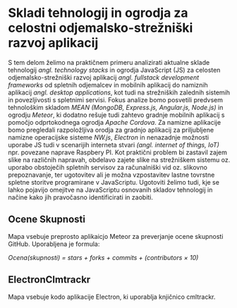 # Skladi tehnologij in ogrodja za celostni odjemalsko-strežniški razvoj aplikacij

S tem delom želimo na praktičnem primeru analizirati aktualne sklade tehnologij *angl. technology stacks* in ogrodja JavaScript (JS) za celosten odjemalsko-strežniški razvoj aplikacij *angl. fullstack development frameworks* od spletnih odjemalcev in mobilnih aplikacij do namiznih aplikacij *angl. desktop applications*, kot tudi na strežniških zalednih sistemih in povezljivosti s spletnimi servisi.
Fokus analize bomo posvetili predvsem tehnološkim skladom *MEAN (MongoDB, Express.js, Angular.js, Node.js)* in ogrodju *Meteor*, ki dodatno rešuje tudi zahtevo gradnje mobilnih aplikacij s pomočjo odprtokodnega ogrodja *Apache Cordova*. Za namizne aplikacije bomo pregledali razpoložljiva orodja za gradnjo aplikacij za priljubljene namizne operacijske sisteme *NW.js*, *Electron* in nenazadnje možnosti uporabe JS tudi v scenarijih interneta stvari *(angl. internet of things, IoT)* npr. povezane naprave Raspbery PI.
Kot praktični problem bi zastavil zajem slike na različnih napravah, obdelavo zajete slike na strežniškem sistemu oz. uporabo obstoječih spletnih servisov za računalniški vid oz. slikovno prepoznavanje, ter ugotovitev ali je možna vzpostavitev lastne tovrstne spletne storitve programirane v JavaScriptu. Ugotoviti želimo tudi, kje se lahko pojavijo omejitve na JavaScriptu osnovanih skladov tehnologij in načine kako jih pravočasno identificirati in zaobiti.

## Ocene Skupnosti

Mapa vsebuje preprosto aplikaicjo Meteor za preverjanje ocene skupnosti GitHub.
Uporabljena je formula:

*Ocena(skupnosti) = stars + forks + commits + (contributors × 10)*


## ElectronClmtrackr

Mapa vsebuje kodo aplikacije Electron, ki uporablja knjičnico cmltrackr.
